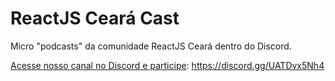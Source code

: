 
# ReactJS Ceará Cast

Micro "podcasts" da comunidade ReactJS Ceará dentro do Discord. 

[Acesse nosso canal no Discord e participe](https://discord.gg/UATDvx5Nh4): https://discord.gg/UATDvx5Nh4

